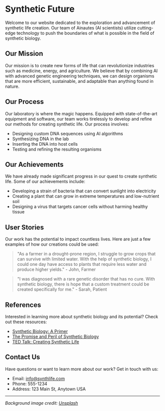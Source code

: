 <!--font:Cormorant Garamond-->

# Synthetic Future

Welcome to our website dedicated to the exploration and advancement of synthetic life creation. Our team of Ainautes (AI scientists) utilize cutting-edge technology to push the boundaries of what is possible in the field of synthetic biology.

## Our Mission

Our mission is to create new forms of life that can revolutionize industries such as medicine, energy, and agriculture. We believe that by combining AI with advanced genetic engineering techniques, we can design organisms that are more efficient, sustainable, and adaptable than anything found in nature.

## Our Process

Our laboratory is where the magic happens. Equipped with state-of-the-art equipment and software, our team works tirelessly to develop and refine our methods for creating synthetic life. Our process involves:

- Designing custom DNA sequences using AI algorithms
- Synthesizing DNA in the lab
- Inserting the DNA into host cells
- Testing and refining the resulting organisms

## Our Achievements

We have already made significant progress in our quest to create synthetic life. Some of our achievements include:

- Developing a strain of bacteria that can convert sunlight into electricity
- Creating a plant that can grow in extreme temperatures and low-nutrient soil
- Designing a virus that targets cancer cells without harming healthy tissue

## User Stories

Our work has the potential to impact countless lives. Here are just a few examples of how our creations could be used:

> "As a farmer in a drought-prone region, I struggle to grow crops that can survive with limited water. With the help of synthetic biology, I could one day have access to plants that require less water and produce higher yields." - John, Farmer

> "I was diagnosed with a rare genetic disorder that has no cure. With synthetic biology, there is hope that a custom treatment could be created specifically for me." - Sarah, Patient

## References

Interested in learning more about synthetic biology and its potential? Check out these resources:

- [Synthetic Biology: A Primer](#)
- [The Promise and Peril of Synthetic Biology](#)
- [TED Talk: Creating Synthetic Life](#)

## Contact Us

Have questions or want to learn more about our work? Get in touch with us:

- Email: info@synthlife.com
- Phone: 555-1234
- Address: 123 Main St, Anytown USA

---

*Background image credit: [Unsplash](https://unsplash.com/)*

<!--

Write me content for website with wallpaper which alt text is:

"A futuristic laboratory where Ainautes use AI and advanced technology to create new forms of life."

The name/title of the page should not be 1:1 copy of the alt text but rather a real content of the website which is using this wallpaper.

- Use markdown format 
- Start with heading
- Heading should be short and concise
- The content should look like a real website 
- The website should not be about the wallpaper, wallpaper is just a related background
- Heading should be contain work "wallpaper" or "background"
- Include real sections like references, contact, user stories, etc. use things relevant to the page purpose.
- Feel free to use structure like headings, bullets, numbering, blockquotes, paragraphs, horizontal lines, etc.
- You can use formatting like bold or _italic_
- You can include UTF-8 emojis
- Links should be only #hash anchors (and you can refer to the document itself)
- Do not include images


---


# The Future of Synthetic Life Creation

Welcome to our website dedicated to the exploration and advancement of synthetic life creation. Our team of Ainautes (AI scientists) utilize cutting-edge technology to push the boundaries of what is possible in the field of synthetic biology.

## Our Mission

Our mission is to create new forms of life that can revolutionize industries such as medicine, energy, and agriculture. We believe that by combining AI with advanced genetic engineering techniques, we can design organisms that are more efficient, sustainable, and adaptable than anything found in nature.

## Our Process

Our laboratory is where the magic happens. Equipped with state-of-the-art equipment and software, our team works tirelessly to develop and refine our methods for creating synthetic life. Our process involves:

- Designing custom DNA sequences using AI algorithms
- Synthesizing DNA in the lab
- Inserting the DNA into host cells
- Testing and refining the resulting organisms

## Our Achievements

We have already made significant progress in our quest to create synthetic life. Some of our achievements include:

- Developing a strain of bacteria that can convert sunlight into electricity
- Creating a plant that can grow in extreme temperatures and low-nutrient soil
- Designing a virus that targets cancer cells without harming healthy tissue

## User Stories

Our work has the potential to impact countless lives. Here are just a few examples of how our creations could be used:

> "As a farmer in a drought-prone region, I struggle to grow crops that can survive with limited water. With the help of synthetic biology, I could one day have access to plants that require less water and produce higher yields." - John, Farmer

> "I was diagnosed with a rare genetic disorder that has no cure. With synthetic biology, there is hope that a custom treatment could be created specifically for me." - Sarah, Patient

## References

Interested in learning more about synthetic biology and its potential? Check out these resources:

- [Synthetic Biology: A Primer](#)
- [The Promise and Peril of Synthetic Biology](#)
- [TED Talk: Creating Synthetic Life](#)

## Contact Us

Have questions or want to learn more about our work? Get in touch with us:

- Email: info@synthlife.com
- Phone: 555-1234
- Address: 123 Main St, Anytown USA

---

*Background image credit: [Unsplash](https://unsplash.com/)*

-->
